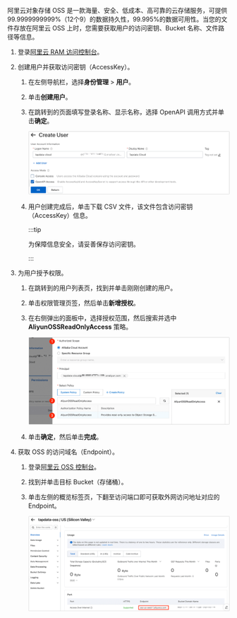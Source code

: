 阿里云对象存储 OSS 是一款海量、安全、低成本、高可靠的云存储服务，可提供 99.9999999999%（12个9）的数据持久性，99.995%的数据可用性。当您的文件存放在阿里云 OSS 上时，您需要获取用户的访问密钥、Bucket 名称、文件路径等信息。

1. 登录[阿里云 RAM 访问控制台](https://ram.console.aliyun.com/overview)。

2. 创建用户并获取访问密钥（AccessKey）。

   1. 在左侧导航栏，选择**身份管理** > **用户**。

   2. 单击**创建用户**。

   3. 在跳转到的页面填写登录名称、显示名称，选择 OpenAPI 调用方式并单击**确定**。

      ![创建用户](../../cloud/images/create_aliyun_user.png)

   4. 用户创建完成后，单击下载 CSV 文件，该文件包含访问密钥（AccessKey）信息。

      :::tip

      为保障信息安全，请妥善保存访问密钥。

      :::

3. 为用户授予权限。

   1. 在跳转到的用户列表页，找到并单击刚刚创建的用户。

   2. 单击权限管理页签，然后单击**新增授权**。

   3. 在右侧弹出的面板中，选择授权范围，然后搜索并选中 **AliyunOSSReadOnlyAccess** 策略。

      ![授予 OSS 读取权限](../../cloud/images/grant_oss_read.png)

   4. 单击**确定**，然后单击**完成**。

4. 获取 OSS 的访问域名（Endpoint）。

   1. 登录[阿里云 OSS 控制台](https://oss.console.aliyun.com/bucket/)。

   2. 找到并单击目标 Bucket（存储桶）。

   3. 单击左侧的概览标签页，下翻至访问端口即可获取外网访问地址对应的 Endpoint。
   
      ![获取 Endpoint](../../cloud/images/obtain_oss_endpoint.png)
